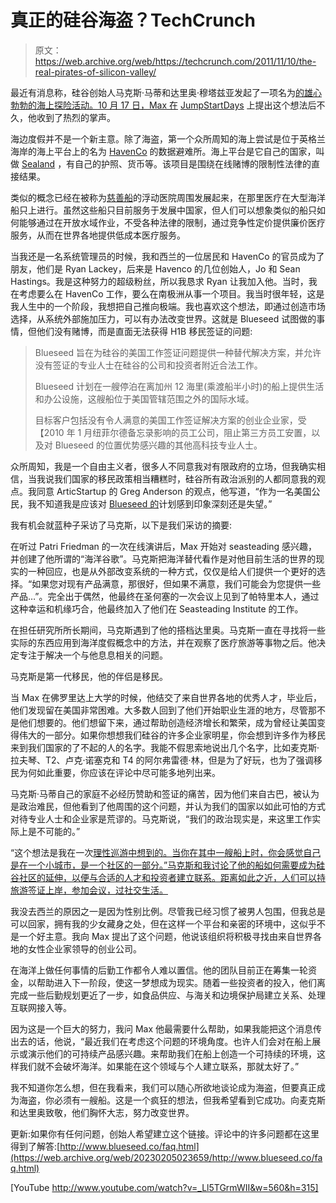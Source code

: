 # 真正的硅谷海盗？TechCrunch

> 原文：<https://web.archive.org/web/https://techcrunch.com/2011/11/10/the-real-pirates-of-silicon-valley/>

最近有消息称，硅谷创始人马克斯·马蒂和达里奥·穆塔兹亚发起了一项名为[的雄心勃勃的海上探险活动。10 月 17 日，Max 在](https://web.archive.org/web/20230205023659/http://www.crunchbase.com/company/blueseed) [JumpStartDays](https://web.archive.org/web/20230205023659/http://jumpstartdays.com/) 上提出这个想法后不久，他收到了热烈的掌声。

海边度假并不是一个新主意。除了海盗，第一个众所周知的海上尝试是位于英格兰海岸的海上平台上的名为 [HavenCo](https://web.archive.org/web/20230205023659/http://en.wikipedia.org/wiki/HavenCo) 的数据避难所。海上平台是它自己的国家，叫做 [Sealand](https://web.archive.org/web/20230205023659/http://en.wikipedia.org/wiki/Sealand) ，有自己的护照、货币等。该项目是围绕在线赌博的限制性法律的直接结果。

类似的概念已经在被称为[慈善船](https://web.archive.org/web/20230205023659/http://en.wikipedia.org/wiki/Mercy_Ships)的浮动医院周围发展起来，在那里医疗在大型海洋船只上进行。虽然这些船只目前服务于发展中国家，但人们可以想象类似的船只如何能够通过在开放水域作业，不受各种法律的限制，通过竞争性定价提供廉价医疗服务，从而在世界各地提供低成本医疗服务。

当我还是一名系统管理员的时候，我和西兰的一位居民和 HavenCo 的官员成为了朋友，他们是 Ryan Lackey，后来是 Havenco 的几位创始人，Jo 和 Sean Hastings。我是这种努力的超级粉丝，所以我恳求 Ryan 让我加入他。当时，我在考虑要么在 HavenCo 工作，要么在南极洲从事一个项目。我当时很年轻，这是我人生中的一个阶段，我想把自己推向极端。我也喜欢这个想法，即通过创造市场选择，从系统外部施加压力，可以有办法改变世界。这就是 Blueseed 试图做的事情，但他们没有赌博，而是直面无法获得 H1B 移民签证的问题:

> Blueseed 旨在为硅谷的美国工作签证问题提供一种替代解决方案，并允许没有签证的专业人士在硅谷的公司和投资者附近合法工作。
> 
> Blueseed 计划在一艘停泊在离加州 12 海里(乘渡船半小时)的船上提供生活和办公设施，这艘船位于美国管辖范围之外的国际水域。
> 
> 目标客户包括没有令人满意的美国工作签证解决方案的创业企业家，受【2010 年 1 月纽菲尔德备忘录影响的员工公司，阻止第三方员工安置，以及对 Blueseed 的位置优势感兴趣的其他高科技专业人士。

众所周知，我是一个自由主义者，很多人不同意我对有限政府的立场，但我确实相信，当我说我们国家的移民政策相当糟糕时，硅谷所有政治派别的人都同意我的观点。我同意 ArticStartup 的 Greg Anderson 的观点，他写道，“作为一名美国公民，我不知道我是应该对 [Blueseed 的](https://web.archive.org/web/20230205023659/http://blueseed.co/)计划感到印象深刻还是失望。”

我有机会就蓝种子采访了马克斯，以下是我们采访的摘要:

在听过 Patri Friedman 的一次在线演讲后，Max 开始对 seasteading 感兴趣，并创建了他所谓的“海洋谷歌”。马克斯把海洋替代看作是对他目前生活的世界的现实的一种回应，也是从外部改变系统的一种方式，仅仅是给人们提供一个更好的选择。“如果您对现有产品满意，那很好，但如果不满意，我们可能会为您提供一些产品…”。完全出于偶然，他最终在圣何塞的一次会议上见到了帕特里本人，通过这种幸运和机缘巧合，他最终加入了他们在 Seasteading Institute 的工作。

在担任研究所所长期间，马克斯遇到了他的搭档达里奥。马克斯一直在寻找将一些实际的东西应用到海洋度假概念中的方法，并在观察了医疗旅游等事物之后。他决定专注于解决一个与他息息相关的问题。

马克斯是第一代移民，他的伴侣是移民。

当 Max 在佛罗里达上大学的时候，他结交了来自世界各地的优秀人才，毕业后，他们发现留在美国非常困难。大多数人回到了他们开始职业生涯的地方，尽管那不是他们想要的。他们想留下来，通过帮助创造经济增长和繁荣，成为曾经让美国变得伟大的一部分。如果你想想我们硅谷的许多企业家明星，你会想到许多作为移民来到我们国家的了不起的人的名字。我能不假思索地说出几个名字，比如麦克斯·拉夫琴、T2、卢克·诺塞克和 T4 的阿尔弗雷德·林，但是为了好玩，也为了强调移民为何如此重要，你应该在评论中尽可能多地列出来。

马克斯·马蒂自己的家庭不必经历赞助和签证的痛苦，因为他们来自古巴，被认为是政治难民，但他看到了他周围的这个问题，并认为我们的国家以如此可怕的方式对待专业人士和企业家是荒谬的。马克斯说，“我们的政治现实是，来这里工作实际上是不可能的。”

“这个想法是我在一次[理性巡游中想到的。当你在其中一艘船上时，你会感觉自己是在一个小城市，是一个社区的一部分。”马克斯和我讨论了他的船如何需要成为硅谷社区的延伸，以便与合适的人才和投资者建立联系。距离如此之近，人们可以持旅游签证上岸，参加会议，过社交生活。](https://web.archive.org/web/20230205023659/http://www.reasoncruise.com/)

我没去西兰的原因之一是因为性别比例。尽管我已经习惯了被男人包围，但我总是可以回家，拥有我的少女藏身之处，但在这样一个平台和亲密的环境中，这似乎不是一个好主意。我向 Max 提出了这个问题，他说该组织将积极寻找由来自世界各地的女性企业家领导的创业公司。

在海洋上做任何事情的后勤工作都令人难以置信。他的团队目前正在筹集一轮资金，以帮助进入下一阶段，使这一梦想成为现实。随着一些投资者的投入，他们离完成一些后勤规划更近了一步，如食品供应、与海关和边境保护局建立关系、处理互联网接入等。

因为这是一个巨大的努力，我问 Max 他最需要什么帮助，如果我能把这个消息传出去的话，他说，“最近我们在考虑这个问题的环境角度。也许人们会对在船上展示或演示他们的可持续产品感兴趣。来帮助我们在船上创造一个可持续的环境，这样我们就不会破坏海洋。如果能在这个领域与个人建立联系，那就太好了。”

我不知道你怎么想，但在我看来，我们可以随心所欲地谈论成为海盗，但要真正成为海盗，你必须有一艘船。这是一个疯狂的想法，但我希望看到它成功。向麦克斯和达里奥致敬，他们胸怀大志，努力改变世界。

更新:如果你有任何问题，创始人希望建立这个链接。评论中的许多问题都在这里得到了解答:[http://www.blueseed.co/faq.html](https://web.archive.org/web/20230205023659/http://www.blueseed.co/faq.html)

[YouTube http://www.youtube.com/watch?v=_Ll5TGrmWII&w=560&h=315]